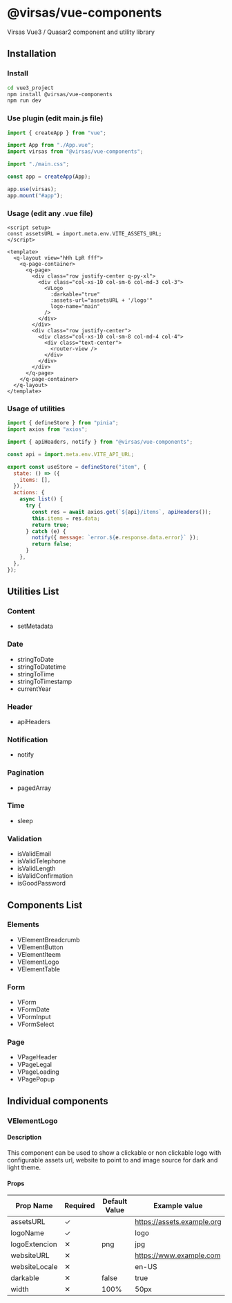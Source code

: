 # @virsas/vue-components

Virsas Vue3 / Quasar2 component and utility library

## Installation

### Install

```bash
cd vue3_project
npm install @virsas/vue-components
npm run dev
```

### Use plugin (edit main.js file)

```js
import { createApp } from "vue";

import App from "./App.vue";
import virsas from "@virsas/vue-components";

import "./main.css";

const app = createApp(App);

app.use(virsas);
app.mount("#app");
```

### Usage (edit any .vue file)

```vue
<script setup>
const assetsURL = import.meta.env.VITE_ASSETS_URL;
</script>

<template>
  <q-layout view="hHh LpR fff">
    <q-page-container>
      <q-page>
        <div class="row justify-center q-py-xl">
          <div class="col-xs-10 col-sm-6 col-md-3 col-3">
            <VLogo
              :darkable="true"
              :assets-url="assetsURL + '/logo'"
              logo-name="main"
            />
          </div>
        </div>
        <div class="row justify-center">
          <div class="col-xs-10 col-sm-8 col-md-4 col-4">
            <div class="text-center">
              <router-view />
            </div>
          </div>
        </div>
      </q-page>
    </q-page-container>
  </q-layout>
</template>
```

### Usage of utilities

```js
import { defineStore } from "pinia";
import axios from "axios";

import { apiHeaders, notify } from "@virsas/vue-components";

const api = import.meta.env.VITE_API_URL;

export const useStore = defineStore("item", {
  state: () => ({
    items: [],
  }),
  actions: {
    async list() {
      try {
        const res = await axios.get(`${api}/items`, apiHeaders());
        this.items = res.data;
        return true;
      } catch (e) {
        notify({ message: `error.${e.response.data.error}` });
        return false;
      }
    },
  },
});
```

## Utilities List

### Content

- setMetadata

### Date

- stringToDate
- stringToDatetime
- stringToTime
- stringToTimestamp
- currentYear

### Header

- apiHeaders

### Notification

- notify

### Pagination

- pagedArray

### Time

- sleep

### Validation

- isValidEmail
- isValidTelephone
- isValidLength
- isValidConfirmation
- isGoodPassword

## Components List

### Elements

- VElementBreadcrumb
- VElementButton
- VElementIteem
- VElementLogo
- VElementTable

### Form

- VForm
- VFormDate
- VFormInput
- VFormSelect

### Page

- VPageHeader
- VPageLegal
- VPageLoading
- VPagePopup

## Individual components

### VElementLogo

#### Description

This component can be used to show a clickable or non clickable logo with configurable assets url, website to point to and image source for dark and light theme.

#### Props

| Prop Name     | Required | Default Value | Example value              |
| ------------- | -------- | ------------- | -------------------------- |
| assetsURL     | &#10003; |               | https://assets.example.org |
| logoName      | &#10003; |               | logo                       |
| logoExtencion | &#10005; | png           | jpg                        |
| websiteURL    | &#10005; |               | https://www.example.com    |
| websiteLocale | &#10005; |               | en-US                      |
| darkable      | &#10005; | false         | true                       |
| width         | &#10005; | 100%          | 50px                       |
